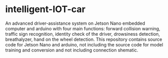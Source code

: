 # intelligent-IOT-car
An advanced driver-assistance system on Jetson Nano embedded computer and arduino with four main functions: forward collision warning, traffic sign recognition, identity check of the driver, drowsiness detection, breathalyzer, hand on the wheel detection. This repository contains source code for Jetson Nano and arduino, not including the source code for model training and conversion and not including connection shematic.

